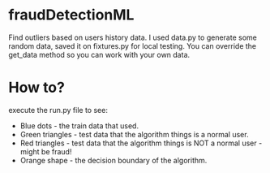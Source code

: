 # fraudDetectionML
Find outliers based on users history data. I used data.py to generate some random data, saved it on fixtures.py for
local testing. 
You can override the get_data method so you can work with your own data.   


# How to?
execute the run.py file to see:
- Blue dots - the train data that used.
- Green triangles - test data that the algorithm things is a normal user.
- Red triangles - test data that the algorithm things is NOT a normal user - might be fraud!
- Orange shape - the decision boundary of the algorithm. 

